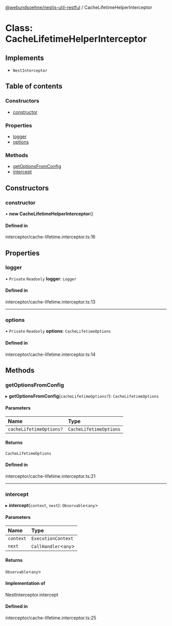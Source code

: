 [@webundsoehne/nestjs-util-restful](../README.md) / CacheLifetimeHelperInterceptor

# Class: CacheLifetimeHelperInterceptor

## Implements

- `NestInterceptor`

## Table of contents

### Constructors

- [constructor](CacheLifetimeHelperInterceptor.md#constructor)

### Properties

- [logger](CacheLifetimeHelperInterceptor.md#logger)
- [options](CacheLifetimeHelperInterceptor.md#options)

### Methods

- [getOptionsFromConfig](CacheLifetimeHelperInterceptor.md#getoptionsfromconfig)
- [intercept](CacheLifetimeHelperInterceptor.md#intercept)

## Constructors

### constructor

• **new CacheLifetimeHelperInterceptor**()

#### Defined in

interceptor/cache-lifetime.interceptor.ts:16

## Properties

### logger

• `Private` `Readonly` **logger**: `Logger`

#### Defined in

interceptor/cache-lifetime.interceptor.ts:13

___

### options

• `Private` `Readonly` **options**: `CacheLifetimeOptions`

#### Defined in

interceptor/cache-lifetime.interceptor.ts:14

## Methods

### getOptionsFromConfig

▸ **getOptionsFromConfig**(`cacheLifetimeOptions?`): `CacheLifetimeOptions`

#### Parameters

| Name | Type |
| :------ | :------ |
| `cacheLifetimeOptions?` | `CacheLifetimeOptions` |

#### Returns

`CacheLifetimeOptions`

#### Defined in

interceptor/cache-lifetime.interceptor.ts:21

___

### intercept

▸ **intercept**(`context`, `next`): `Observable`<`any`\>

#### Parameters

| Name | Type |
| :------ | :------ |
| `context` | `ExecutionContext` |
| `next` | `CallHandler`<`any`\> |

#### Returns

`Observable`<`any`\>

#### Implementation of

NestInterceptor.intercept

#### Defined in

interceptor/cache-lifetime.interceptor.ts:25
